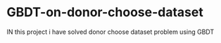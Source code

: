 # GBDT-on-donor-choose-dataset
IN this project i have solved donor choose dataset problem using GBDT
